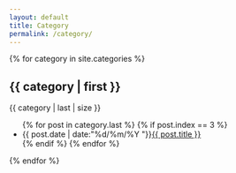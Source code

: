 ```yaml
---
layout: default
title: Category
permalink: /category/
---
```


{% for category in site.categories %}
<h2>{{ category | first }}</h2>
<span>{{ category | last | size }}</span>
<ul class="arc-list">
	{% for post in category.last %}
		{% if post.index == 3 %}
			<li>{{ post.date | date:"%d/%m/%Y "}}<a href="{{ post.url }}">{{ post.title }}</a></li>
		{% endif %}
	{% endfor %}
</ul>
{% endfor %}
